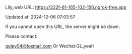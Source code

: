 Lily_web URL: https://222f-61-165-102-156.ngrok-free.app

Updated at: 2024-12-06 07:03:57

If you cannot open this URL, the server might be down.

Please contact: 

goley04@foxmail.com Or Wechat:GL_yeaH
